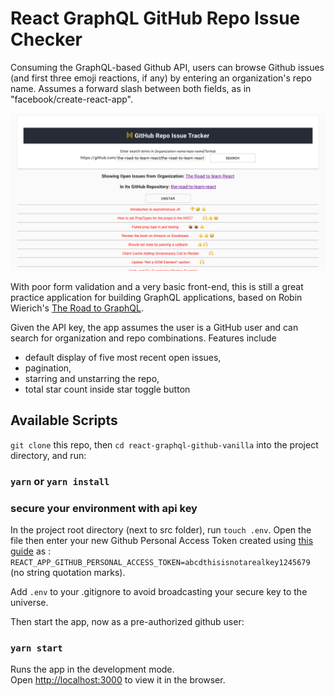 # React GraphQL GitHub Repo Issue Checker

Consuming the GraphQL-based Github API, users can browse Github issues (and first three emoji reactions, if any) by entering an organization's repo name. Assumes a forward slash between both fields, as in "facebook/create-react-app".

![app screenshot](./public/screenShot.png)

With poor form validation and a very basic front-end, this is still a great practice application for building GraphQL applications, based on Robin Wierich's [The Road to GraphQL](https://roadtoreact.com/course-details?courseId=THE_ROAD_TO_GRAPHQL).

Given the API key, the app assumes the user is a GitHub user and can search for organization and repo combinations. Features include

-   default display of five most recent open issues,
-   pagination,
-   starring and unstarring the repo,
-   total star count inside star toggle button

## Available Scripts

`git clone` this repo, then `cd react-graphql-github-vanilla` into the project directory, and run:

### `yarn` or `yarn install`

### secure your environment with api key

In the project root directory (next to src folder), run `touch .env`. Open the file then enter your new Github Personal Access Token created using [this guide](https://help.github.com/en/github/authenticating-to-github/creating-a-personal-access-token-for-the-command-line) as :
`REACT_APP_GITHUB_PERSONAL_ACCESS_TOKEN=abcdthisisnotarealkey1245679` (no string quotation marks).

Add `.env` to your .gitignore to avoid broadcasting your secure key to the universe.

Then start the app, now as a pre-authorized github user:

### `yarn start`

Runs the app in the development mode.<br />
Open [http://localhost:3000](http://localhost:3000) to view it in the browser.
